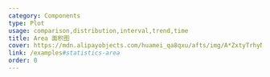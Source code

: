 ```yaml
---
category: Components
type: Plot
usage: comparison,distribution,interval,trend,time
title: Area 面积图
cover: https://mdn.alipayobjects.com/huamei_qa8qxu/afts/img/A*ZxtyTrhyN4sAAAAAAAAAAAAADmJ7AQ/original
link: /examples#statistics-area
order: 0
---
```

